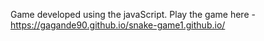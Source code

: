 Game developed using the javaScript.
Play the game here - https://gagande90.github.io/snake-game1.github.io/
